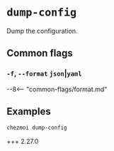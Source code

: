 # `dump-config`

Dump the configuration.

## Common flags

### `-f`, `--format` `json`|`yaml`

--8<-- "common-flags/format.md"

## Examples

```sh
chezmoi dump-config
```

+++ 2.27.0
